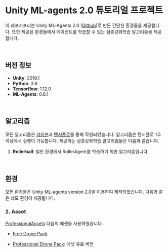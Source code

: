 # Unity ML-agents 2.0 튜토리얼 프로젝트

이 레포지포리는 Unity ML-Agents 2.0 ([Github](<https://github.com/Unity-Technologies/ml-agents>))로 만든 간단한 환경들을 제공합니다. 또한 제공된 환경들에서 에이전트를 학습할 수 있는 심층강화학습 알고리즘을 제공합니다. 


<br>


## 버전 정보

- **Unity**: 2019.1
- **Python**: 3.6
- **Tensorflow**: 1.12.0
- **ML-Agents**: 0.8.1


<br>


## 알고리즘

모든 알고리즘은 [파이썬](<https://www.python.org/>)과 [텐서플로](<https://www.tensorflow.org/>)를 통해 작성되었습니다. 알고리즘은 텐서플로 1.5 이상에서 실행이 가능합니다. 제공하는 심층강화학습 알고리즘들은 다음과 같습니다.  

1. **Rollerball**: 일반 환경에서 RollerAgent를 학습하기 위한  알고리즘입니다 

 

<br>

## 환경 

모든 환경들은 Unity ML-agents version 2.0을 이용하여 제작되었습니다. 다음과 같은 데모 환경이 제공됩니다.


### 2. Asset


 [ProfessionalAssets](https://assetstore.unity.com/publishers/31857) 다음의 에셋을 사용하였습니다. 

- [Free Drone Pack](https://assetstore.unity.com/packages/tools/physics/free-pack-117641)

- [Professional Drone Pack](https://assetstore.unity.com/packages/tools/physics/professional-drone-pack-drone-controller-vr-pc-mobile-gamepad-100970):  에셋 유료 버전



